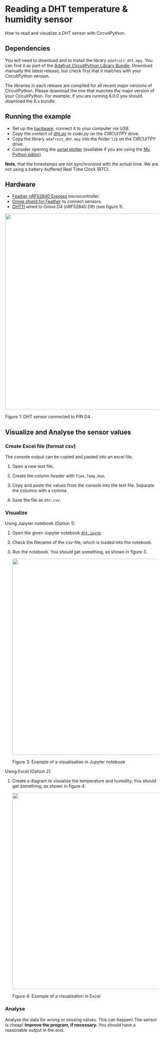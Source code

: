 # Reading a DHT temperature & humidity sensor
How to read and visualize a DHT sensor with CircuitPython.

## Dependencies

You will need to download and to install the library `adafruit_dht.mpy`. You can find it as part of the [Adafruit CircuitPython Library Bundle](https://github.com/adafruit/Adafruit_CircuitPython_Bundle#adafruit-circuitpython-library-bundle). Download manually the latest release, but check first that it matches with your CircuitPython version. 

The libraries in each release are compiled for all recent major versions of CircuitPython. Please download the one that matches the major version of your CircuitPython. For example, if you are running 6.0.0 you should download the 6.x bundle.

## Running the example
* Set up the [hardware](#Hardware), connect it to your computer via USB.
* Copy the content of [dht.py](dht.py) to _code.py_ on the _CIRCUITPY_ drive.
* Copy the library `adafruit_dht.mpy` into the folder `lib` on the _CIRCUITPY_ drive.
* Consider opening the [serial plotter](https://codewith.mu/en/tutorials/1.0/plotter) (available if you are using the [Mu Python editor](https://github.com/fhnw-imvs/fhnw-idb/wiki/Mu-Python-editor)).

**Note**, that the timestamps are not synchronized with the actual time. We are not using a battery-buffered Real Time Clock (RTC).

## Hardware
* [Feather nRF52840 Express](https://github.com/fhnw-imvs/fhnw-idb/wiki/Feather-nRF52840-Express) microcontroller.
* [Grove shield for Feather](https://github.com/fhnw-imvs/fhnw-idb/wiki/Grove-Adapters#grove-shield-for-feather) to connect sensors.
* [DHT11](https://github.com/fhnw-imvs/fhnw-idb/wiki/Grove-Sensors#temperature--humidity-sensor-dht11) wired to Grove _D4_ (nRF52840 _D9_) (see figure 1).

<img src="dht.jpg" width="640">

Figure 1: DHT sensor connected to PIN D4

## Visualize and Analyse the sensor values

### Create Excel file (format csv)

The console output can be copied and pasted into an excel file.

1. Open a new text file.

2. Create the column header with `Time,Temp,Hum`.

2. Copy and paste the values from the console into the text file. Separate the columns with a comma.

3. Save the file as `dht.csv`.

### Visualize

Using Jupyter notebook (Option 1):

1. Open the given Jupyter notebook [`dht.ipynb`](./dht.ipynb).

2. Check the filename of the csv-file, which is loaded into the notebook.

3. Run the notebook. You should get something, as shown in figure 3.

   <img src="dht-jupyter.png" width="640">

   Figure 3: Example of a visualisation in Jupyter notebook

Using Excel (Option 2):

1. Create a diagram to visualize the temperature and humidity. You should get something, as shown in figure 4:

   <img src="dht-excel.png" width="640">

   Figure 4: Example of a visualisation in Excel

### Analyse

Analyse the data for wrong or missing values. This can happen! The sensor is cheap! **Improve the program, if necessary.** You should have a reasonable output in the end.

